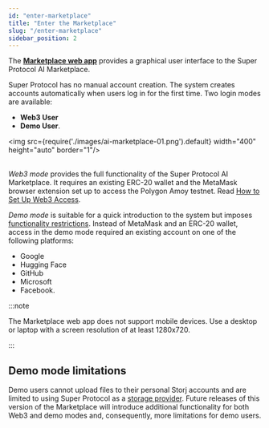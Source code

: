 ```yaml
---
id: "enter-marketplace"
title: "Enter the Marketplace"
slug: "/enter-marketplace"
sidebar_position: 2
---
```


The [**Marketplace web app**](https://beta.marketplace.superprotocol.com/) provides a graphical user interface to the Super Protocol AI Marketplace.

Super Protocol has no manual account creation. The system creates accounts automatically when users log in for the first time. Two login modes are available:

- **Web3 User**
- **Demo User**.

<img src={require('./images/ai-marketplace-01.png').default} width="400" height="auto" border="1"/>
<br/>
<br/>

_Web3 mode_ provides the full functionality of the Super Protocol AI Marketplace. It requires an existing ERC-20 wallet and the MetaMask browser extension set up to access the Polygon Amoy testnet. Read [How to Set Up Web3 Access](/ai-marketplace/web3-access).

_Demo mode_ is suitable for a quick introduction to the system but imposes [functionality restrictions](/ai-marketplace/enter-marketplace#demo-mode-limitations). Instead of MetaMask and an ERC-20 wallet, access in the demo mode required an existing account on one of the following platforms:

- Google
- Hugging Face
- GitHub
- Microsoft
- Facebook.

:::note

The Marketplace web app does not support mobile devices. Use a desktop or laptop with a screen resolution of at least 1280x720.

:::

## Demo mode limitations

Demo users cannot upload files to their personal Storj accounts and are limited to using Super Protocol as a [storage provider](/ai-marketplace/upload-content#select-a-storage-provider). Future releases of this version of the Marketplace will introduce additional functionality for both Web3 and demo modes and, consequently, more limitations for demo users.